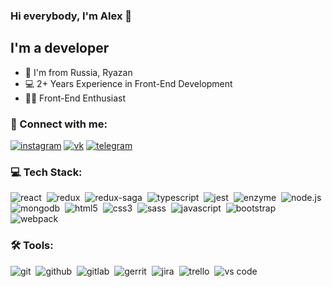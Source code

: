 ### Hi everybody, I'm Alex 👋

## I'm a developer

- 📍 I'm from Russia, Ryazan
- 💻 2+ Years Experience in Front-End Development
- 🧑‍💻 Front-End Enthusiast

### 🤝 Connect with me:

[<img alt="instagram" src="https://img.shields.io/badge/instagram-8134af.svg?&style=for-the-badge&logo=instagram&logoColorfff" />][instagram]
[<img alt="vk" src="https://img.shields.io/badge/vkontakte-1a4b78.svg?&style=for-the-badge&logo=vk&logoColorfff" />][vk]
[<img alt="telegram" src="https://img.shields.io/badge/telegram-4995be.svg?&style=for-the-badge&logo=telegram&logoColorfff" />][telegram]

### 💻 Tech Stack:

<img alt="react" src="https://img.shields.io/badge/react-61dafb.svg?&style=flat&logo=react&logoColor=fff" />&nbsp;
<img alt="redux" src="https://img.shields.io/badge/redux-1c1e21.svg?&style=flat&logo=redux&logoColor=fff" />&nbsp;
<img alt="redux-saga" src="https://img.shields.io/badge/redux saga-86d46b.svg?&style=falt&logo=redux-saga&logoColor=fff" />&nbsp;
<img alt="typescript" src="https://img.shields.io/badge/typescript-3178c6.svg?&style=flat&logo=typescript&logoColor=fff" />&nbsp;
<img alt="jest" src="https://img.shields.io/badge/jest-15c213.svg?&style=flat&logo=jest&logoColor=fff1" />&nbsp;
<img alt="enzyme" src="https://img.shields.io/badge/enzyme-fe595d.svg?&style=flat&logo=jest&logoColor=fff1" />&nbsp;
<img alt="node.js" src="https://img.shields.io/badge/node.js-84ba64.svg?&style=flat&logo=node.js&logoColor=fff" />&nbsp;
<img alt="mongodb" src="https://img.shields.io/badge/mongodb-618f4c.svg?&style=flat&logo=mongodb&logoColor=fff1" />&nbsp;
<img alt="html5" src="https://img.shields.io/badge/html-e54b20.svg?&style=flat&logo=html5&logoColor=fff" />&nbsp;
<img alt="css3" src="https://img.shields.io/badge/css-264de4.svg?&style=flat&logo=css3&logoColor=fff" />&nbsp;
<img alt="sass" src="https://img.shields.io/badge/sass-bf4080.svg?&style=flat&logo=sass&logoColor=fff" />&nbsp;
<img alt="javascript" src="https://img.shields.io/badge/javascript-f7e017.svg?&style=flat&logo=javascript&logoColor=fff" />&nbsp;
<img alt="bootstrap" src="https://img.shields.io/badge/bootstrap-7952b3.svg?&style=flat&logo=bootstrap&logoColor=fff" />&nbsp;
<img alt="webpack" src="https://img.shields.io/badge/webpack-1f71b3.svg?&style=flat&logo=webpack&logoColor=fff" />&nbsp;

### 🛠 Tools:

<img alt="git" src="https://img.shields.io/badge/git-f14e32.svg?&style=flat&logo=git&logoColor=fff1" />&nbsp;
<img alt="github" src="https://img.shields.io/badge/github-2b3a42.svg?&style=flat&logo=github&logoColor=fff" />&nbsp;
<img alt="gitlab" src="https://img.shields.io/badge/gitlab-f96424.svg?&style=flat&logo=gitlab&logoColor=fff" />&nbsp;
<img alt="gerrit" src="https://img.shields.io/badge/gerrit-ffaaaa.svg?&style=flat&logo=gerrit&logoColor=fff1" />&nbsp;
<img alt="jira" src="https://img.shields.io/badge/jira-263455.svg?&style=flat&logo=jira&logoColor=fff" />&nbsp;
<img alt="trello" src="https://img.shields.io/badge/trello-0065ff.svg?&style=flat&logo=trello&logoColor=fff" />&nbsp;
<img alt="vs code" src="https://img.shields.io/badge/vs code-0066b8.svg?&style=flat&logo=visual-studio-code&logoColor=fff" />&nbsp;


[instagram]: https://instagram.com/__sashka.titov__
[vk]: https://vk.com/al.titlin
[telegram]: https://t.me/alexfacer
